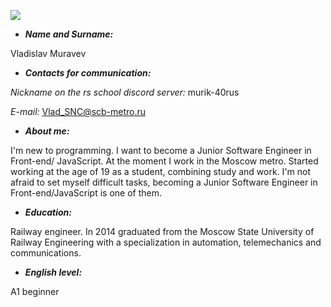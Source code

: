 ![](logoe.jpg)

* ___Name and Surname:___

Vladislav Muravev

* ___Сontacts for communication:___

_Nickname on the rs school discord server:_ murik-40rus

_E-mail:_ Vlad_SNC@scb-metro.ru

* ___About me:___ 

I'm new to programming. I want to become a Junior Software Engineer in Front-end/ JavaScript. At the moment I work in the Moscow metro. Started working at the age of 19 as a student, сombining study and work. I'm not afraid to set myself difficult tasks, becoming a Junior Software Engineer in Front-end/JavaScript is one of them. 

* ___Education:___ 

Railway engineer. In 2014 graduated from the Moscow State University of Railway Engineering with a specialization in automation, telemechanics and communications. 

* ___English level:___

A1 beginner